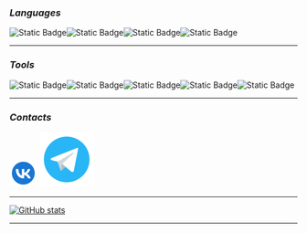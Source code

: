 ### _Languages_

![Static Badge](https://img.shields.io/badge/-C++17-6284ff?style=for-the-badge&logo=c%2b%2b&logoColor=black)![Static Badge](https://img.shields.io/badge/-java_script-e84173?style=for-the-badge&logo=JavaScript&logoColor=ffff00)![Static Badge](https://img.shields.io/badge/-html-9613a7?style=for-the-badge&logo=html5&logoColor=black)![Static Badge](https://img.shields.io/badge/-css-e5e81d?style=for-the-badge&logo=css3&logoColor=154a99)

---

### _Tools_

![Static Badge](https://img.shields.io/badge/-cmake-black?style=for-the-badge&logo=cmake&logoColor=white&logoSize=autolabelColor=black&color=red)![Static Badge](https://img.shields.io/badge/-gdb-ee914f?style=for-the-badge&logo=gnu&logoColor=black)![Static Badge](https://img.shields.io/badge/-linux-990000?style=for-the-badge&logo=linux&logoColor=white)![Static Badge](https://img.shields.io/badge/-vscode-green?style=for-the-badge&logo=vscodium&logoColor=white)![Static Badge](https://img.shields.io/badge/-git-990000?style=for-the-badge&logo=git&logoColor=white)

---

### _Contacts_

<p align="left">
  <a href="https://vk.com/ts.upgrade"><img src="./src/icons8-vk.svg" width = 48px></a>
  <a href="https://t.me/qeuty"> <img src="./src/icons8-telegram.svg" widtg = 48px></a>
</p>

---

[![GitHub stats](https://github-readme-stats.vercel.app/api?username=monksbarn&show_icons=true&theme=github_dark&count_private=true)](https://github.com/monksbarn)

---

